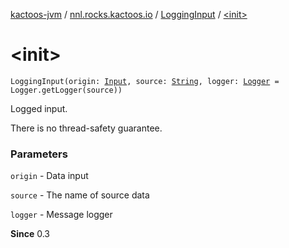 [kactoos-jvm](../../index.md) / [nnl.rocks.kactoos.io](../index.md) / [LoggingInput](index.md) / [&lt;init&gt;](./-init-.md)

# &lt;init&gt;

`LoggingInput(origin: `[`Input`](../../nnl.rocks.kactoos/-input/index.md)`, source: `[`String`](https://kotlinlang.org/api/latest/jvm/stdlib/kotlin/-string/index.html)`, logger: `[`Logger`](http://docs.oracle.com/javase/8/docs/api/java/util/logging/Logger.html)` = Logger.getLogger(source))`

Logged input.

There is no thread-safety guarantee.

### Parameters

`origin` - Data input

`source` - The name of source data

`logger` - Message logger

**Since**
0.3

